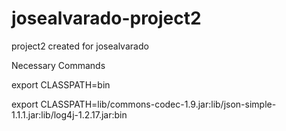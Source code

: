 josealvarado-project2
=====================

project2 created for josealvarado

Necessary Commands

export CLASSPATH=bin

export CLASSPATH=lib/commons-codec-1.9.jar:lib/json-simple-1.1.1.jar:lib/log4j-1.2.17.jar:bin
